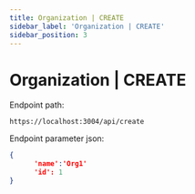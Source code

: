 ```yaml
---
title: Organization | CREATE
sidebar_label: 'Organization | CREATE'
sidebar_position: 3
---
```


# Organization | CREATE

Endpoint path:
```curl
https://localhost:3004/api/create
```

Endpoint parameter json:
```json
{
      'name':'Org1'
      'id': 1
}
```